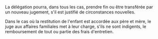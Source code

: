 La délégation pourra, dans tous les cas, prendre fin ou être transférée par un nouveau jugement, s'il est justifié de circonstances nouvelles.

Dans le cas où la restitution de l'enfant est accordée aux père et mère, le juge aux affaires familiales met à leur charge, s'ils ne sont indigents, le remboursement de tout ou partie des frais d'entretien.
